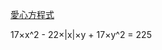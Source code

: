 ﻿<a href="http://www.mathsisfun.byethost6.com/k02/k02139/k02139.htm?i=2" target="_blank">愛心方程式</a>

<span>
17×x^2 - 22×|x|×y + 17×y^2 = 225
</span>